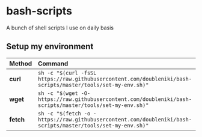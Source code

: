 # bash-scripts

A bunch of shell scripts I use on daily basis

## Setup my environment

| Method    | Command                                                                                                |
| :-------- | :----------------------------------------------------------------------------------------------------- |
| **curl**  | `sh -c "$(curl -fsSL https://raw.githubusercontent.com/doubleniki/bash-scripts/master/tools/set-my-env.sh)"` |
| **wget**  | `sh -c "$(wget -O- https://raw.githubusercontent.com/doubleniki/bash-scripts/master/tools/set-my-env.sh)"`   |
| **fetch** | `sh -c "$(fetch -o - https://raw.githubusercontent.com/doubleniki/bash-scripts/master/tools/set-my-env.sh)"` |

